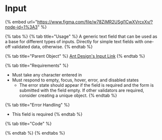 # Input

{% embed url="https://www.figma.com/file/w78ZiMR2USgl1CwXVrcxXv/?node-id=1%3A3" %}

{% tabs %}
{% tab title="Usage" %}
A generic text field that can be used as a base for different types of inputs. Directly for simple text fields with one-off validated data, otherwise.
{% endtab %}

{% tab title="Parent Object" %}
[Ant Design's Input Link](https://ant.design/components/input/)
{% endtab %}

{% tab title="Requirements" %}
* Must take any character entered in
* Must respond to empty, focus, hover, error, and disabled states
  * The error state should appear if the field is required and the form is submitted with the field empty. If other validators are required, consider creating a unique object.
{% endtab %}

{% tab title="Error Handling" %}
* This field is required
{% endtab %}

{% tab title="Code" %}

{% endtab %}
{% endtabs %}

